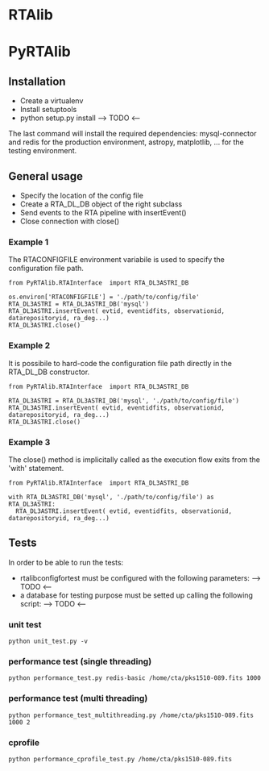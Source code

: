 # RTAlib



# PyRTAlib

## Installation
* Create a virtualenv
* Install setuptools
* python setup.py install  --> TODO <--

The last command will install the required dependencies: mysql-connector and redis for the production environment,
astropy, matplotlib, ... for the testing environment.

## General usage
* Specify the location of the config file
* Create a RTA_DL_DB object of the right subclass
* Send events to the RTA pipeline with insertEvent()
* Close connection with close()

### Example 1
The RTACONFIGFILE environment variabile is used to specify the configuration file path.
```
from PyRTAlib.RTAInterface  import RTA_DL3ASTRI_DB

os.environ['RTACONFIGFILE'] = './path/to/config/file'
RTA_DL3ASTRI = RTA_DL3ASTRI_DB('mysql')
RTA_DL3ASTRI.insertEvent( evtid, eventidfits, observationid, datarepositoryid, ra_deg...)
RTA_DL3ASTRI.close()
```



### Example 2
It is possibile to hard-code the configuration file path directly in the RTA_DL_DB constructor.
```
from PyRTAlib.RTAInterface  import RTA_DL3ASTRI_DB

RTA_DL3ASTRI = RTA_DL3ASTRI_DB('mysql', './path/to/config/file')
RTA_DL3ASTRI.insertEvent( evtid, eventidfits, observationid, datarepositoryid, ra_deg...)
RTA_DL3ASTRI.close()
```

### Example 3
The close() method is implicitally called as the execution flow exits from the 'with' statement.
```
from PyRTAlib.RTAInterface  import RTA_DL3ASTRI_DB

with RTA_DL3ASTRI_DB('mysql', './path/to/config/file') as RTA_DL3ASTRI:
  RTA_DL3ASTRI.insertEvent( evtid, eventidfits, observationid, datarepositoryid, ra_deg...)
```

## Tests
In order to be able to run the tests:
* rtalibconfigfortest must be configured with the following parameters: --> TODO <--
* a database for testing purpose must be setted up calling the following script: --> TODO <--

### unit test
```
python unit_test.py -v
```

### performance test (single threading)
```
python performance_test.py redis-basic /home/cta/pks1510-089.fits 1000
```

### performance test (multi threading)
```
python performance_test_multithreading.py /home/cta/pks1510-089.fits 1000 2
```

### cprofile
```
python performance_cprofile_test.py /home/cta/pks1510-089.fits
```

